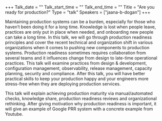 +++
Talk_date = ""
Talk_start_time = ""
Talk_end_time = ""
Title = "Are you ready for production?"
Type = "talk"
Speakers = ["jaana-b-dogan"]
+++

Maintaining production systems can be a burden, especially for those who haven’t been doing it for a long time. Knowledge is lost when people leave, practices are only put in place when needed, and onboarding new people can take a long time. In this talk, we will go through production readiness principles and cover the recent technical and organization shift in various organizations when it comes to pushing new components to production systems. Production readiness sometimes requires collaboration from several teams and it influences change from design to late-time operational practices. This talk will examine practices from design & development, configuration management, observability, release management, capacity planning, security and compliance. After this talk, you will have better practical skills to keep your production happy and your engineers more stress-free when they are deploying production services.

This talk will explain achieving production maturity via manual/automated checks, knowledge share, production readiness reviews and organizational rethinking. After giving motivation why production readiness is important, it will give an example of Google PRR system with a concrete example from Youtube.
